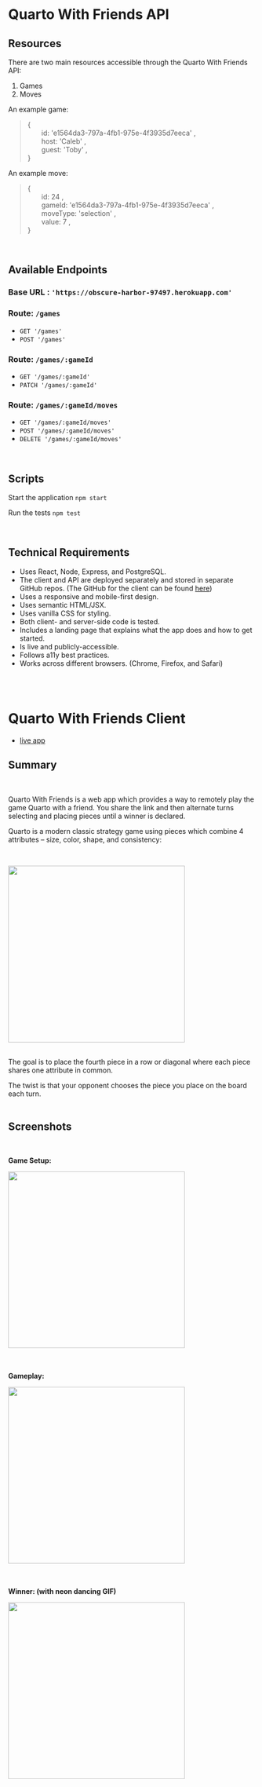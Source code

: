 # Quarto With Friends API

## Resources

There are two main resources accessible through the Quarto With Friends API:

1) Games
2) Moves

An example game:
> {<br>
  id: 'e1564da3-797a-4fb1-975e-4f3935d7eeca' ,<br>
  host: 'Caleb' ,<br>
  guest: 'Toby' ,<br>
}

An example move:
> {<br>
  id: 24 ,<br>
  gameId: 'e1564da3-797a-4fb1-975e-4f3935d7eeca' ,<br>
  moveType: 'selection' ,<br>
  value: 7 ,<br>
}

<br>

## Available Endpoints

### Base URL : `'https://obscure-harbor-97497.herokuapp.com'`

### Route: `/games`

* `GET '/games'`
* `POST '/games'`

### Route: `/games/:gameId`

* `GET '/games/:gameId'`
* `PATCH '/games/:gameId'`

### Route: `/games/:gameId/moves`

* `GET '/games/:gameId/moves'`
* `POST '/games/:gameId/moves'`
* `DELETE '/games/:gameId/moves'`

<br>

## Scripts

Start the application `npm start`

Run the tests `npm test`

<br>

## Technical Requirements

* Uses React, Node, Express, and PostgreSQL.
* The client and API are deployed separately and stored in separate GitHub repos. (The GitHub for the client can be found [here](https://github.com/caleb-king/quarto-with-friends))
* Uses a responsive and mobile-first design.
* Uses semantic HTML/JSX.
* Uses vanilla CSS for styling.
* Both client- and server-side code is tested.
* Includes a landing page that explains what the app does and how to get started.
* Is live and publicly-accessible.
* Follows a11y best practices.
* Works across different browsers. (Chrome, Firefox, and Safari)

<br><br>

# Quarto With Friends Client
* [live app](https://quarto-with-friends.vercel.app/)

## Summary

<br>

Quarto With Friends is a web app which provides a way to remotely play the game Quarto with a friend. You share the link and then alternate turns selecting and placing pieces until a winner is declared. 

Quarto is a modern classic strategy game using pieces which combine 4 attributes – size, color, shape, and consistency:

<br>

<a href="Comparing Attributes"><img src="public/attribute-comparison.png" width="360" ></a><br><br>

The goal is to place the fourth piece in a row or diagonal where each piece shares one attribute in common.

The twist is that your opponent chooses the piece you place on the board each turn.
<br><br>
## Screenshots

<br>

**Game Setup:**

<a href="Game Setup"><img src="public/screenshots/game-setup-screenshot.png" width="360" ></a><br><br><br>

**Gameplay:**

<a href="Game Play"><img src="public/screenshots/gameplay-screenshot.png" width="360" ></a><br><br><br>

**Winner: (with neon dancing GIF)** 

<a href="Game Play"><img src="public/screenshots/winning-screenshot.png" width="360" ></a><br><br><br>